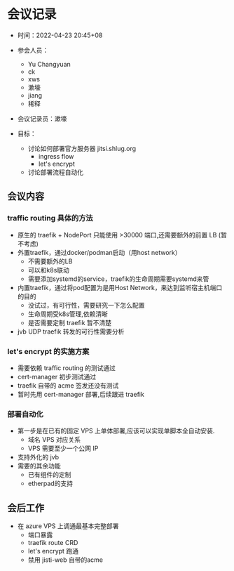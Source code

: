 # 会议记录

* 时间：2022-04-23 20:45+08

* 参会人员：
  - Yu Changyuan
  - ck
  - xws
  - 漱壕
  - jiang
  - 稀释

* 会议记录员：漱壕

* 目标：
  - 讨论如何部署官方服务器 jitsi.shlug.org
    * ingress flow
    * let's encrypt
  - 讨论部署流程自动化

## 会议内容

### traffic routing 具体的方法
  - 原生的 traefik + NodePort 只能使用 >30000 端口,还需要额外的前置 LB (暂不考虑)
  - 外置traefik，通过docker/podman启动（用host network）
    * 不需要额外的LB
    * 可以和k8s联动
    * 需要添加systemd的service，traefik的生命周期需要systemd来管
  - 内置traefik，通过将pod配置为是用Host Network，来达到监听宿主机端口的目的
    * 没试过，有可行性，需要研究一下怎么配置
    * 生命周期受k8s管理,依赖清晰
    * 是否需要定制 traefik 暂不清楚
  - jvb UDP traefik 转发的可行性需要分析

### let's encrypt 的实施方案
  - 需要依赖 traffic routing 的测试通过
  - cert-manager 初步测试通过
  - traefik 自带的 acme 签发还没有测试
  - 暂时先用 cert-manager 部署,后续跟进 traefik
    
### 部署自动化
  - 第一步是在已有的固定 VPS 上单体部署,应该可以实现单脚本全自动安装.
    * 域名 VPS 对应关系
    * VPS 需要至少一个公网 IP
  - 支持外化的 jvb
  - 需要的其余功能
    * 已有组件的定制
    * etherpad的支持


## 会后工作

  * 在 azure VPS 上调通最基本完整部署
    - 端口暴露
    - traefik route CRD
    - let's encrypt 跑通
    - 禁用 jisti-web 自带的acme
